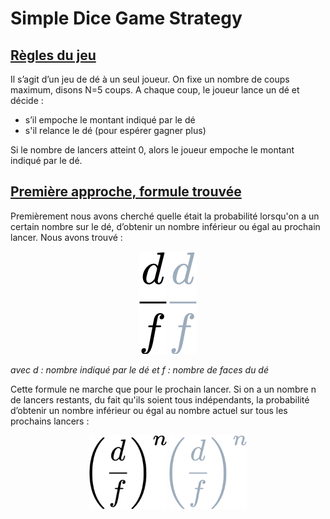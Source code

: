 # Simple Dice Game Strategy
## <u>Règles du jeu</u>
Il s’agit d’un jeu de dé à un seul joueur. On fixe un nombre de coups maximum, disons N=5 coups.
A chaque coup, le joueur lance un dé et décide :
<ul>
    <li>s’il empoche le montant indiqué par le dé</li>
    <li>s'il relance le dé (pour espérer gagner plus)</li>
</ul>

Si le nombre de lancers atteint 0, alors le joueur empoche le montant indiqué par le dé.

## <u>Première approche, formule trouvée</u> 
Premièrement nous avons cherché quelle était la probabilité lorsqu'on a un certain nombre sur le dé, d’obtenir un nombre 
inférieur ou égal au prochain lancer. Nous avons trouvé : 

<p align="center">
    <img width="44" height="164" src="readme_data/images/frac_d_f.png#gh-light-mode-only">
    <img width="44" height="164" src="readme_data/images/frac_d_f_darkmode.png#gh-dark-mode-only">
</p>

<em>avec d : nombre indiqué par le dé
et f : nombre de faces du dé</em>

Cette formule ne marche que pour le prochain lancer. Si on a un nombre n de lancers restants, du fait qu'ils soient tous indépendants, la probabilité 
d’obtenir un nombre inférieur ou égal au nombre actuel sur tous les prochains lancers :

<p align="center">
    <img width="124" height="118,66" src="readme_data/images/left(_frac_d_f_r.png#gh-light-mode-only">
    <img width="124" height="118,66" src="readme_data/images/left(_frac_d_f_r-1_darmode.png#gh-dark-mode-only">
</p>